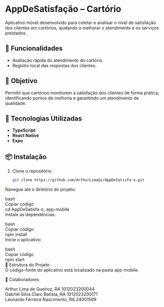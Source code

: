 # AppDeSatisfação – Cartório

Aplicativo móvel desenvolvido para coletar e analisar o nível de satisfação dos clientes em cartórios, ajudando a melhorar o atendimento e os serviços prestados.

## 📱 Funcionalidades

- Avaliação rápida do atendimento do cartório.
- Registro local das respostas dos clientes.

## 🎯 Objetivo

Permitir que cartórios monitorem a satisfação dos clientes de forma prática, identificando pontos de melhoria e garantindo um atendimento de qualidade.

## 🚀 Tecnologias Utilizadas

- **TypeScript**
- **React Native**
- **Expo**

## 📦 Instalação

1. Clone o repositório:
   ```bash
   git clone https://github.com/ArthurLimaQz/AppDeSatisfa-o.git
Navegue até o diretório do projeto:

bash<br>
Copiar código<br>
cd AppDeSatisfa-o, app-mobile<br>
Instale as dependências:<br>

bash<br>
Copiar código<br>
npm install<br>
Inicie o aplicativo:<br>

bash<br>
Copiar código<br>
npm start<br>
📄 Estrutura do Projeto<br>
O código-fonte do aplicativo está localizado na pasta app-mobile.

👥 Colaboradores

Arthur Lima de Queiroz, RA 1012023200044 <br>
Gabriel Silva Claro Batista, RA 1012023200171<br>
Leonardo Ferreira Nascimento, RA 24001569

